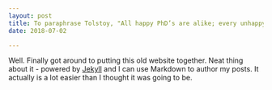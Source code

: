 ```yaml
---
layout: post
title: To paraphrase Tolstoy, "All happy PhD’s are alike; every unhappy PhD is unhappy in its own way."
date: 2018-07-02

---
```


Well. Finally got around to putting this old website together. Neat thing about it - powered by [Jekyll](http://jekyllrb.com) and I can use Markdown to author my posts. It actually is a lot easier than I thought it was going to be.
